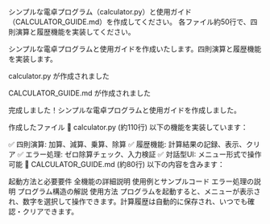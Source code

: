 シンプルな電卓プログラム（calculator.py）と使用ガイド（CALCULATOR_GUIDE.md）を作成してください。
各ファイル約50行で、四則演算と履歴機能を実装してください。

シンプルな電卓プログラムと使用ガイドを作成いたします。四則演算と履歴機能を実装します。

calculator.py が作成されました

CALCULATOR_GUIDE.md が作成されました

完成しました！シンプルな電卓プログラムと使用ガイドを作成しました。

作成したファイル
📄 calculator.py (約110行)
以下の機能を実装しています：

✅ 四則演算: 加算、減算、乗算、除算
✅ 履歴機能: 計算結果の記録、表示、クリア
✅ エラー処理: ゼロ除算チェック、入力検証
✅ 対話型UI: メニュー形式で操作可能
📘 CALCULATOR_GUIDE.md (約80行)
以下の内容を含みます：

起動方法と必要要件
全機能の詳細説明
使用例とサンプルコード
エラー処理の説明
プログラム構造の解説
使用方法
プログラムを起動すると、メニューが表示され、数字を選択して操作できます。計算履歴は自動的に保存され、いつでも確認・クリアできます。